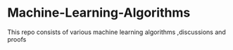 # Machine-Learning-Algorithms
This repo consists of various machine learning algorithms ,discussions and proofs
